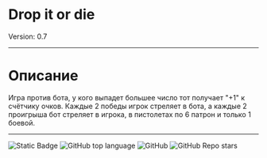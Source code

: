 # Drop it or die
Version: 0.7
****
# Описание
Игра против бота, у кого выпадет большее число тот получает "+1" к счётчику очков. Каждые 2 победы игрок стреляет в бота, а каждые 2 проигрыша бот стреляет в игрока, в пистолетах по 6 патрон и только 1 боевой.
****
![Static Badge](https://img.shields.io/badge/Crufix-Drop_it_or_Die-Oxygen)
![GitHub top language](https://img.shields.io/github/languages/top/GoodVaib/Drop-it-or-Die)
![GitHub](https://img.shields.io/github/license/GoodVaib/Drop-it-or-Die)
![GitHub Repo stars](https://img.shields.io/github/stars/GoodVaib/Drop-it-or-Die)
<!-- <![GitHub issues](https://img.shields.io/github/issues/GoodVaib/Drop-it-or-Die) -->